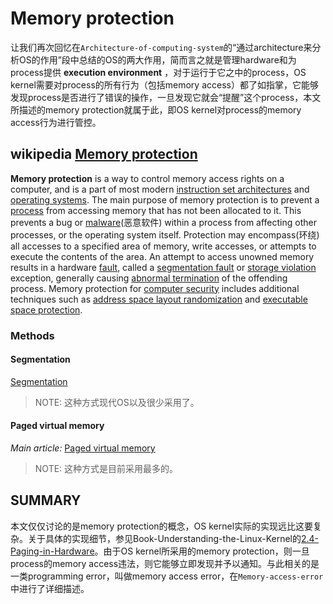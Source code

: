 # Memory protection

让我们再次回忆在`Architecture-of-computing-system`的“通过architecture来分析OS的作用”段中总结的OS的两大作用，简而言之就是管理hardware和为process提供 **execution environment** ，对于运行于它之中的process，OS kernel需要对process的所有行为（包括memory access）都了如指掌，它能够发现process是否进行了错误的操作，一旦发现它就会“提醒”这个process，本文所描述的memory protection就属于此，即OS kernel对process的memory access行为进行管控。

## wikipedia [Memory protection](https://en.wikipedia.org/wiki/Memory_protection)

**Memory protection** is a way to control memory access rights on a computer, and is a part of most modern [instruction set architectures](https://en.wikipedia.org/wiki/Instruction_set_architecture) and [operating systems](https://en.wikipedia.org/wiki/Operating_system). The main purpose of memory protection is to prevent a [process](https://en.wikipedia.org/wiki/Process_(computing)) from accessing memory that has not been allocated to it. This prevents a bug or [malware](https://en.wikipedia.org/wiki/Malware)(恶意软件) within a process from affecting other processes, or the operating system itself. Protection may encompass(环绕) all accesses to a specified area of memory, write accesses, or attempts to execute the contents of the area. An attempt to access unowned memory results in a hardware [fault](https://en.wikipedia.org/wiki/Trap_(computing)), called a [segmentation fault](https://en.wikipedia.org/wiki/Segmentation_fault) or [storage violation](https://en.wikipedia.org/wiki/Storage_violation) exception, generally causing [abnormal termination](https://en.wikipedia.org/wiki/Abnormal_termination) of the offending process. Memory protection for [computer security](https://en.wikipedia.org/wiki/Computer_security) includes additional techniques such as [address space layout randomization](https://en.wikipedia.org/wiki/Address_space_layout_randomization) and [executable space protection](https://en.wikipedia.org/wiki/Executable_space_protection).

### Methods



#### Segmentation

[Segmentation](https://en.wikipedia.org/wiki/Segmentation_(memory)) 

> NOTE: 这种方式现代OS以及很少采用了。

#### Paged virtual memory

*Main article:* [Paged virtual memory](https://en.wikipedia.org/wiki/Paged_virtual_memory)

> NOTE: 这种方式是目前采用最多的。



## SUMMARY

本文仅仅讨论的是memory protection的概念，OS kernel实际的实现远比这要复杂。关于具体的实现细节，参见Book-Understanding-the-Linux-Kernel的[2.4-Paging-in-Hardware](https://dengking.github.io/Linux-OS/Kernel/Book-Understanding-the-Linux-Kernel/Chapter-2-Memory-Addressing/2.4-Paging-in-Hardware/)。由于OS kernel所采用的memory protection，则一旦process的memory access违法，则它能够立即发现并予以通知。与此相关的是一类programming error，叫做memory access error，在`Memory-access-error`中进行了详细描述。